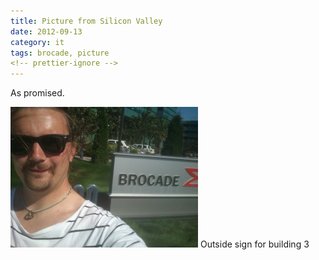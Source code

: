 ```yaml
---
title: Picture from Silicon Valley
date: 2012-09-13
category: it
tags: brocade, picture
<!-- prettier-ignore -->
---
```


As promised.

[![At Silicon Valley Yo](images/DSC_0200-300x225.jpg "At Brocade Headquarters")](images/DSC_0200.jpg) Outside sign for building 3
